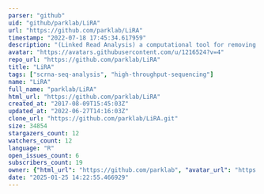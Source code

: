 ```yaml
---
parser: "github"
uid: "github/parklab/LiRA"
url: "https://github.com/parklab/LiRA"
timestamp: "2022-07-18 17:45:34.617959"
description: "(Linked Read Analysis) a computational tool for removing amplification artifacts from single-cell DNA sequencing data and estimating mutation rates in single cells."
avatar: "https://avatars.githubusercontent.com/u/1216524?v=4"
repo_url: "https://github.com/parklab/LiRA"
title: "LiRA"
tags: ["scrna-seq-analysis", "high-throughput-sequencing"]
name: "LiRA"
full_name: "parklab/LiRA"
html_url: "https://github.com/parklab/LiRA"
created_at: "2017-08-09T15:45:03Z"
updated_at: "2022-06-27T14:16:03Z"
clone_url: "https://github.com/parklab/LiRA.git"
size: 34854
stargazers_count: 12
watchers_count: 12
language: "R"
open_issues_count: 6
subscribers_count: 19
owner: {"html_url": "https://github.com/parklab", "avatar_url": "https://avatars.githubusercontent.com/u/1216524?v=4", "login": "parklab", "type": "Organization"}
date: "2025-01-25 14:22:55.466929"
---
```

